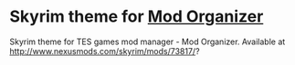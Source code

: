 # Skyrim theme for [Mod Organizer](https://github.com/TanninOne/modorganizer)
Skyrim theme for TES games mod manager - Mod Organizer. Available at http://www.nexusmods.com/skyrim/mods/73817/?
